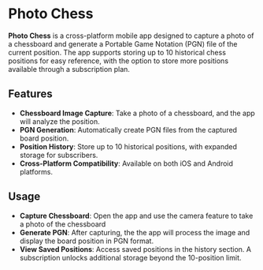 # Photo Chess

**Photo Chess** is a cross-platform mobile app designed to capture a photo of a chessboard and generate a Portable Game Notation (PGN) file of the current position. The app supports storing up to 10 historical chess positions for easy reference, with the option to store more positions available through a subscription plan.

## Features

- **Chessboard Image Capture**: Take a photo of a chessboard, and the app will analyze the position.
- **PGN Generation**: Automatically create PGN files from the captured board position.
- **Position History**: Store up to 10 historical positions, with expanded storage for subscribers.
- **Cross-Platform Compatibility**: Available on both iOS and Android platforms.

## Usage

- **Capture Chessboard**: Open the app and use the camera feature to take a photo of the chessboard
- **Generate PGN**: After capturing, the the app will process the image and display the board position in PGN format.
- **View Saved Positions**: Access saved positions in the history section. A subscription unlocks additional storage beyond the 10-position limit.
